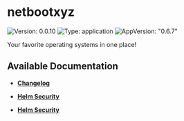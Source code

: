 # netbootxyz

![Version: 0.0.10](https://img.shields.io/badge/Version-0.0.10-informational?style=flat-square) ![Type: application](https://img.shields.io/badge/Type-application-informational?style=flat-square) ![AppVersion: "0.6.7"](https://img.shields.io/badge/AppVersion-"0.6.7"-informational?style=flat-square)

Your favorite operating systems in one place!

## Available Documentation

- [**Changelog**](CHANGELOG)

- [**Helm Security**](container-security)

- [**Helm Security**](helm-security)


